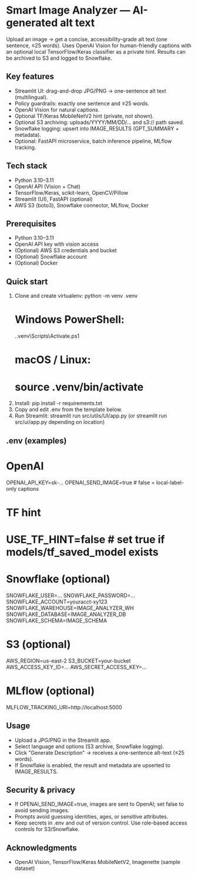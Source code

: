# Smart Image Analyzer — AI-generated alt text

Upload an image → get a concise, accessibility-grade alt text (one sentence, ≤25 words). Uses OpenAI Vision for human-friendly captions with an optional local TensorFlow/Keras classifier as a private hint. Results can be archived to S3 and logged to Snowflake.

## Key features
- Streamlit UI: drag-and-drop JPG/PNG → one-sentence alt text (multilingual).  
- Policy guardrails: exactly one sentence and ≤25 words.  
- OpenAI Vision for natural captions.  
- Optional TF/Keras MobileNetV2 hint (private, not shown).  
- Optional S3 archiving: uploads/YYYY/MM/DD/... and s3:// path saved.  
- Snowflake logging: upsert into IMAGE_RESULTS (GPT_SUMMARY + metadata).  
- Optional: FastAPI microservice, batch inference pipeline, MLflow tracking.

## Tech stack
- Python 3.10–3.11
- OpenAI API (Vision + Chat)
- TensorFlow/Keras, scikit-learn, OpenCV/Pillow
- Streamlit (UI), FastAPI (optional)
- AWS S3 (boto3), Snowflake connector, MLflow, Docker

## Prerequisites
- Python 3.10–3.11
- OpenAI API key with vision access
- (Optional) AWS S3 credentials and bucket
- (Optional) Snowflake account
- (Optional) Docker

## Quick start
1. Clone and create virtualenv:
   python -m venv .venv
   # Windows PowerShell:
   .\.venv\Scripts\Activate.ps1
   # macOS / Linux:
   # source .venv/bin/activate
2. Install:
   pip install -r requirements.txt
3. Copy and edit .env from the template below.
4. Run Streamlit:
   streamlit run src/utils/UI/app.py
   (or streamlit run src/ui/app.py depending on location)

## .env (examples)
# OpenAI
OPENAI_API_KEY=sk-...
OPENAI_SEND_IMAGE=true  # false = local-label-only captions

# TF hint
# USE_TF_HINT=false     # set true if models/tf_saved_model exists

# Snowflake (optional)
SNOWFLAKE_USER=...
SNOWFLAKE_PASSWORD=...
SNOWFLAKE_ACCOUNT=youracct-xy123
SNOWFLAKE_WAREHOUSE=IMAGE_ANALYZER_WH
SNOWFLAKE_DATABASE=IMAGE_ANALYZER_DB
SNOWFLAKE_SCHEMA=IMAGE_SCHEMA

# S3 (optional)
AWS_REGION=us-east-2
S3_BUCKET=your-bucket
AWS_ACCESS_KEY_ID=...
AWS_SECRET_ACCESS_KEY=...

# MLflow (optional)
MLFLOW_TRACKING_URI=http://localhost:5000

## Usage
- Upload a JPG/PNG in the Streamlit app.
- Select language and options (S3 archive, Snowflake logging).
- Click "Generate Description" → receives a one-sentence alt-text (≤25 words).
- If Snowflake is enabled, the result and metadata are upserted to IMAGE_RESULTS.

## Security & privacy
- If OPENAI_SEND_IMAGE=true, images are sent to OpenAI; set false to avoid sending images.  
- Prompts avoid guessing identities, ages, or sensitive attributes.  
- Keep secrets in .env and out of version control. Use role-based access controls for S3/Snowflake.

## Acknowledgments
- OpenAI Vision, TensorFlow/Keras MobileNetV2, Imagenette (sample dataset)
